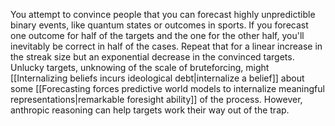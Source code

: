 ---
---

You attempt to convince people that you can forecast highly unpredictible binary events, like quantum states or outcomes in sports. If you forecast one outcome for half of the targets and the one for the other half, you'll inevitably be correct in half of the cases. Repeat that for a linear increase in the streak size but an exponential decrease in the convinced targets. Unlucky targets, unknowing of the scale of bruteforcing, might [[Internalizing beliefs incurs ideological debt|internalize a belief]] about some [[Forecasting forces predictive world models to internalize meaningful representations|remarkable foresight ability]] of the process. However, anthropic reasoning can help targets work their way out of the trap. 